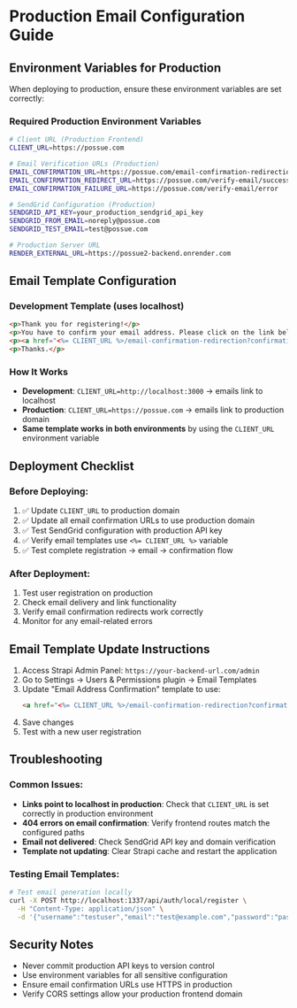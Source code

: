 # Production Email Configuration Guide

## Environment Variables for Production

When deploying to production, ensure these environment variables are set correctly:

### Required Production Environment Variables

```bash
# Client URL (Production Frontend)
CLIENT_URL=https://possue.com

# Email Verification URLs (Production)
EMAIL_CONFIRMATION_URL=https://possue.com/email-confirmation-redirection
EMAIL_CONFIRMATION_REDIRECT_URL=https://possue.com/verify-email/success
EMAIL_CONFIRMATION_FAILURE_URL=https://possue.com/verify-email/error

# SendGrid Configuration (Production)
SENDGRID_API_KEY=your_production_sendgrid_api_key
SENDGRID_FROM_EMAIL=noreply@possue.com
SENDGRID_TEST_EMAIL=test@possue.com

# Production Server URL
RENDER_EXTERNAL_URL=https://possue2-backend.onrender.com
```

## Email Template Configuration

### Development Template (uses localhost)
```html
<p>Thank you for registering!</p>
<p>You have to confirm your email address. Please click on the link below.</p>
<p><a href="<%= CLIENT_URL %>/email-confirmation-redirection?confirmation=<%= CODE %>">Confirm your email address</a></p>
<p>Thanks.</p>
```

### How It Works
- **Development**: `CLIENT_URL=http://localhost:3000` → emails link to localhost
- **Production**: `CLIENT_URL=https://possue.com` → emails link to production domain
- **Same template works in both environments** by using the `CLIENT_URL` environment variable

## Deployment Checklist

### Before Deploying:
1. ✅ Update `CLIENT_URL` to production domain
2. ✅ Update all email confirmation URLs to use production domain
3. ✅ Test SendGrid configuration with production API key
4. ✅ Verify email templates use `<%= CLIENT_URL %>` variable
5. ✅ Test complete registration → email → confirmation flow

### After Deployment:
1. Test user registration on production
2. Check email delivery and link functionality
3. Verify email confirmation redirects work correctly
4. Monitor for any email-related errors

## Email Template Update Instructions

1. Access Strapi Admin Panel: `https://your-backend-url.com/admin`
2. Go to Settings → Users & Permissions plugin → Email Templates
3. Update "Email Address Confirmation" template to use:
   ```html
   <a href="<%= CLIENT_URL %>/email-confirmation-redirection?confirmation=<%= CODE %>">
   ```
4. Save changes
5. Test with a new user registration

## Troubleshooting

### Common Issues:
- **Links point to localhost in production**: Check that `CLIENT_URL` is set correctly in production environment
- **404 errors on email confirmation**: Verify frontend routes match the configured paths
- **Email not delivered**: Check SendGrid API key and domain verification
- **Template not updating**: Clear Strapi cache and restart the application

### Testing Email Templates:
```bash
# Test email generation locally
curl -X POST http://localhost:1337/api/auth/local/register \
  -H "Content-Type: application/json" \
  -d '{"username":"testuser","email":"test@example.com","password":"password123"}'
```

## Security Notes

- Never commit production API keys to version control
- Use environment variables for all sensitive configuration
- Ensure email confirmation URLs use HTTPS in production
- Verify CORS settings allow your production frontend domain